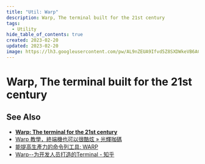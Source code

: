 ```yaml
---
title: "Util: Warp"
description: Warp, The terminal built for the 21st century
tags:
  - Utility
hide_table_of_contents: true
created: 2023-02-20
updated: 2023-02-20
image: https://lh3.googleusercontent.com/pw/AL9nZEUA9Ifvd5Z8SXDWkeVB6AC4MPGwnXaL6kBXNPoXwOQQ2jOcZ1Jw_0p8TKK8C3ZX0e67_FOY15eDrm7aaXSQJcKtoUzC80SAQEHsaBy6qS2AqNNs5VUFNXBKm439y_1wkvmDl-PnL8ReojnIumNlEvOXBg=w800-no?authuser=0
---
```


Warp, The terminal built for the 21st century
=============================================




See Also
--------

- [__Warp: The terminal for the 21st century__](https://www.warp.dev/)
- [Warp 教學，終端機也可以很酷炫 » 光輝咖碼](https://kamadiam.com/warp-tutorial/)
- [能提高生產力的命令列工具: WARP](https://useme.medium.com/能提高生產力的命令列工具-wrap-51c4b88163cd)
- [Warp--为开发人员打造的Terminal - 知乎](https://zhuanlan.zhihu.com/p/495217237)
